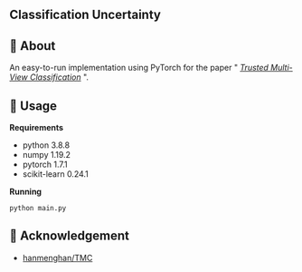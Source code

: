 Classification Uncertainty
---

## 🧐 About

An easy-to-run implementation using PyTorch for the paper
"
[*Trusted Multi-View Classification*](https://arxiv.org/pdf/2102.02051.pdf)
".

## 🎈 Usage

**Requirements**

+ python 3.8.8
+ numpy 1.19.2
+ pytorch 1.7.1
+ scikit-learn 0.24.1

**Running**

```shell
python main.py
```

## :gift_heart: Acknowledgement

+ [hanmenghan/TMC](https://github.com/hanmenghan/TMC)

